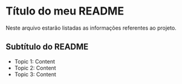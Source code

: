 <!-- Não leve a sério esse repositório e ignore os erros, ele foi postado apenas para acompanhar minha evolução no Git / GitHub.
Este é o meu registro de conhecimento e aprendizado no Git, em breve iniciarei os projetos de fato! XD -->

# Título do meu README

Neste arquivo estarão listadas as informações referentes ao projeto.

## Subtítulo do README

- Topic 1: Content
- Topic 2: Content
- Topic 3: Content